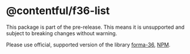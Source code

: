 # @contentful/f36-list

This package is part of the pre-release. This means it is unsupported and subject to breaking changes without warning.

Please use official, supported version of the library [forma-36](https://github.com/contentful/forma-36/tree/master/packages/forma-36-react-components), [NPM](https://www.npmjs.com/package/@contentful/forma-36-react-components).
